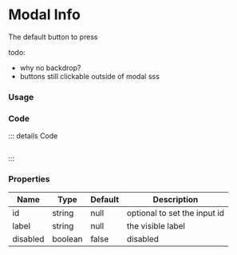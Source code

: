 <script setup>
import ModalWrapper from '../../.vitepress/wrappers/modal/ModalWrapper.vue'
</script>

# Modal Info

The default button to press

todo:
- why no backdrop?
- buttons still clickable outside of modal
sss

<DemoContainer>
  <ModalWrapper></ModalWrapper>
</DemoContainer>

### Usage


### Code
::: details Code
```js


```
:::



### Properties

| Name     | Type    | Default | Description                  |
|----------|---------|---------|------------------------------|
| id       | string  | null    | optional to set the input id |
| label    | string  | null    | the visible label            |
| disabled | boolean | false   | disabled                     |

